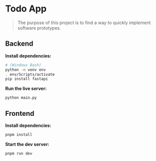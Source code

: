 # Todo App

> The purpose of this project is to find a way to quickly implement software prototypes.

## Backend

**Install dependencies:**

```sh
# (Windows Bash)
python -m venv env
. env/Scripts/activate
pip install fastapi
```

**Run the live server:**

```sh
python main.py
```

## Frontend

**Install dependencies:**

```sh
pnpm install
```

**Start the dev server:**

```sh
pnpm run dev
```
